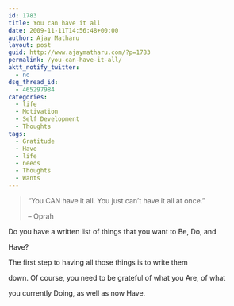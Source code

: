 ```yaml
---
id: 1783
title: You can have it all
date: 2009-11-11T14:56:48+00:00
author: Ajay Matharu
layout: post
guid: http://www.ajaymatharu.com/?p=1783
permalink: /you-can-have-it-all/
aktt_notify_twitter:
  - no
dsq_thread_id:
  - 465297984
categories:
  - life
  - Motivation
  - Self Development
  - Thoughts
tags:
  - Gratitude
  - Have
  - life
  - needs
  - Thoughts
  - Wants
---
```

> &#8220;You CAN have it all. You just can&#8217;t have it all at once.&#8221;
> 
> &#8211; Oprah 

Do you have a written list of things that you want to Be, Do, and
  
Have?
  
The first step to having all those things is to write them
  
down. Of course, you need to be grateful of what you Are, of what
  
you currently Doing, as well as now Have.